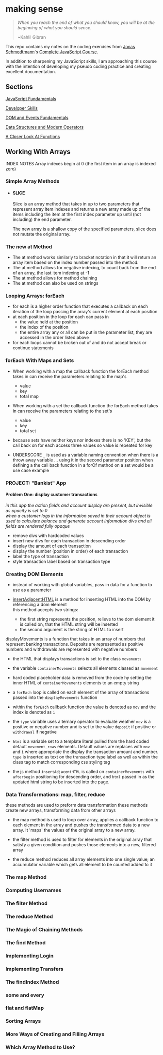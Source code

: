 # making sense

> _When you reach the end of what you should know, you will be at the beginning of what you should sense._
>
> ~Kahlil Gibran

This repo contains my notes on the coding exercises from [Jonas Schmedtmann](https://codingheroes.io/)'s [Complete JavaScript Course](https://www.udemy.com/course/the-complete-javascript-course/).

In addition to sharpening my JavaScript skills, I am approaching this course with the intention of developing my pseudo coding practice and creating excellent documentation.

## Sections

[JavaScript Fundamentals](https://github.com/sissyhanks/making-sense/tree/JavaScripFundamentals)

[Developer Skills](https://github.com/sissyhanks/making-sense/tree/DeveloperSkills)

[DOM and Events Fundamentals](https://github.com/sissyhanks/making-sense/tree/DOM-and-Events-Fundamentals)

[Data Structures and Modern Operators](https://github.com/sissyhanks/making-sense/tree/Data-Structures-and-Modern-Operators)

[A Closer Look At Functions](https://github.com/sissyhanks/making-sense/tree/A-Closer-Look-at-Functions)

## Working With Arrays

INDEX NOTES
Array indexes begin at 0 (the first item in an array is indexed zero)

### Simple Array Methods

- #### SLICE

  Slice is an array method that takes in up to two parameters that represent array item indexes and returns a new array made up of the items including the item at the first index parameter up until (not including) the end parameter.

  The new array is a shallow copy of the specified parameters, slice does not mutate the original array.

### The new at Method

- The at method works similarly to bracket notation in that it will return an array item based on the index number passed into the method.
- The at method allows for negative indexing, to count back from the end of an array, the last item indexing at -1
- The at method allows for method chaining
- The at method can also be used on strings

### Looping Arrays: forEach

- for each is a higher order function that executes a callback on each iteration of the loop passing the array's current element at each position
- at each position in the loop for each can pass in
  - the value held at the position
  - the index of the position
  - the entire array
    any or all can be put in the parameter list, they are accessed in the order listed above
- for each loops cannot be broken out of and do not accept break or continue statements

### forEach With Maps and Sets

- When working with a map the callback function the forEach method takes in can receive the parameters relating to the map's

  - value
  - key
  - total map

- When working with a set the callback function the forEach method takes in can receive the parameters relating to the set's
  - value
  - key
  - total set
- because sets have neither keys nor indexes there is no 'KEY', but the call back on for each access three values so value is repeated for key

- UNDERSCORE `_` is used as a variable naming convention when there is a throw away variable ... using it in the second parameter position when defining a the call back function in a forOf method on a set would be a use case example

### PROJECT: "Bankist" App

#### **Problem One: display customer transactions**

_in this app the action fields and account display are present, but invisible as opacity is set to 0_  
_when a customer logs in the information saved in their account object is used to calculate balance and generate account information divs and all fields are rendered fully opaque_

- remove divs with hardcoded values
- insert new divs for each transaction in descending order
- display the amount of each transaction
- display the number (position in order) of each transaction
- label the type of transaction
- style transaction label based on transaction type

### Creating DOM Elements

- instead of working with global variables, pass in data for a function to use as a parameter

- [insertAdjacentHTML](https://developer.mozilla.org/en-US/docs/Web/API/Element/insertAdjacentHTML) is a method for inserting HTML into the DOM by referencing a dom element  
  this method accepts two strings:
  - the first string represents the position, relieve to the dom element it is called on, that the HTML string will be inserted
  - the second argument is the string of HTML to insert

displayMovements is a function that takes in an array of numbers that represent banking transactions. Deposits are represented as positive numbers and withdrawals are represented with negative numbers

- the HTML that displays transactions is set to the class `movements`
- the variable `containerMovements` selects all elements classed as `movement`
- hard coded placeholder data is removed from the code hy setting the inner HTML of `containerMovements` elements to an empty string

- a `forEach` loop is called on each element of the array of transactions passed into the `displayMovements` function
- within the `forEach` callback function the value is denoted as `mov` and the index is denoted as `i`
- the `type` variable uses a ternary operator to evaluate weather `mov` is a positive or negative number and is set to the value `deposit` if positive or `withdrawal` if negative
- `html` is a variable set to a template literal pulled from the hard coded default `movement_rows` elements. Default values are replaces with `mov` and `i` where appropriate the display the transaction amount and number. `type` is inserted as text on the transaction type label as well as within the class tag to match corresponding css styling tag

- the js method `insertAdjacentHTML` is called on `containerMovements` with `afterbegin` positioning for descending order, and `html` passed in as the updated html string to be inserted into the page.

### Data Transformations: map, filter, reduce

these methods are used to preform data transformation
these methods create new arrays, transforming data from other arrays

- the map method is used to loop over array, applies a callback function to each element in the array and pushes the transformed data to a new array. It 'maps' the values of the original array to a new array.

- the filter method is used to filter for elements in the original array that satisfy a given condition and pushes those elements into a new, filtered array

- the reduce method reduces all array elements into one single value; an accumulator variable which gets all element to be counted added to it

### The map Method

### Computing Usernames

### The filter Method

### The reduce Method

### The Magic of Chaining Methods

### The find Method

### Implementing Login

### Implementing Transfers

### The findIndex Method

### some and every

### flat and flatMap

### Sorting Arrays

### More Ways of Creating and Filling Arrays

### Which Array Method to Use?
